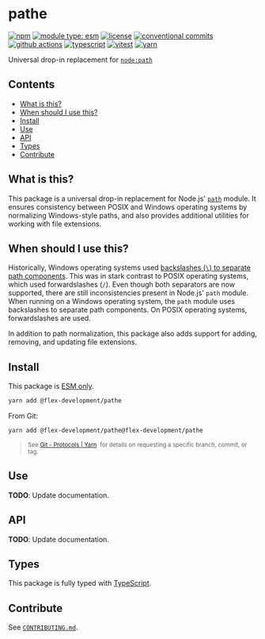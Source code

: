 # pathe

[![npm](https://img.shields.io/npm/v/@flex-development/pathe.svg)](https://npmjs.com/package/@flex-development/pathe)
[![module type: esm](https://img.shields.io/badge/module%20type-esm-brightgreen)](https://github.com/voxpelli/badges-cjs-esm)
[![license](https://img.shields.io/github/license/flex-development/pathe.svg)](LICENSE.md)
[![conventional commits](https://img.shields.io/badge/-conventional%20commits-fe5196?logo=conventional-commits&logoColor=ffffff)](https://conventionalcommits.org/)
[![github actions](http://img.shields.io/badge/-github%20actions-2088ff?style=flat&logo=github-actions&logoColor=ffffff)](https://github.com/features/actions)
[![typescript](https://img.shields.io/badge/-typescript-3178c6?logo=typescript&logoColor=ffffff)](https://typescriptlang.org/)
[![vitest](https://img.shields.io/badge/-vitest-6e9f18?style=flat&logo=vitest&logoColor=ffffff)](https://vitest.dev/)
[![yarn](https://img.shields.io/badge/-yarn-2c8ebb?style=flat&logo=yarn&logoColor=ffffff)](https://yarnpkg.com/)

Universal drop-in replacement for [`node:path`][1]

## Contents

- [What is this?](#what-is-this)
- [When should I use this?](#when-should-i-use-this)
- [Install](#install)
- [Use](#use)
- [API](#api)
- [Types](#types)
- [Contribute](#contribute)

## What is this?

This package is a universal drop-in replacement for Node.js' [`path`][1] module. It ensures consistency between POSIX
and Windows operating systems by normalizing Windows-style paths, and also provides additional utilities for working
with file extensions.

## When should I use this?

Historically, Windows operating systems used [backslashes (`\`) to separate path components][2]. This was in stark
contrast to POSIX operating systems, which used forwardslashes (`/`). Even though both separators are now supported,
there are still inconsistencies present in Node.js' `path` module. When running on a Windows operating system, the
`path` module uses backslashes to separate path components. On POSIX operating systems, forwardslashes are used.

In addition to path normalization, this package also adds support for adding, removing, and updating file extensions.

## Install

This package is [ESM only][3].

```sh
yarn add @flex-development/pathe
```

From Git:

```sh
yarn add @flex-development/pathe@flex-development/pathe
```

<blockquote>
  <small>
    See <a href='https://yarnpkg.com/features/protocols#git'>Git - Protocols | Yarn</a>
    &nbsp;for details on requesting a specific branch, commit, or tag.
  </small>
</blockquote>

## Use

**TODO**: Update documentation.

## API

**TODO**: Update documentation.

## Types

This package is fully typed with [TypeScript][4].

## Contribute

See [`CONTRIBUTING.md`](CONTRIBUTING.md).

[1]: https://nodejs.org/api/path.html
[2]: https://learn.microsoft.com/en-us/archive/blogs/larryosterman/why-is-the-dos-path-character
[3]: https://gist.github.com/sindresorhus/a39789f98801d908bbc7ff3ecc99d99c
[4]: https://www.typescriptlang.org
